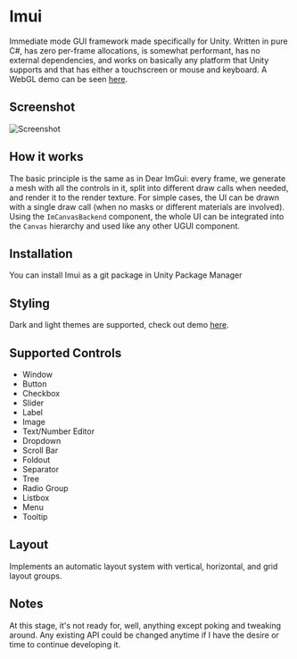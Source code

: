 # Imui

Immediate mode GUI framework made specifically for Unity. Written in pure C#, has zero per-frame allocations, is somewhat performant, has no external dependencies, and works on basically any platform that Unity supports and that has either a touchscreen or mouse and keyboard. A WebGL demo can be seen [here](https://vape.github.io/imui_demo/).

## Screenshot

![Screenshot](https://raw.githubusercontent.com/vape/Imui/screenshots/Screenshots/screenshot_2.png)

## How it works

The basic principle is the same as in Dear ImGui: every frame, we generate a mesh with all the controls in it, split into different draw calls when needed, and render it to the render texture. For simple cases, the UI can be drawn with a single draw call (when no masks or different materials are involved). Using the `ImCanvasBackend` component, the whole UI can be integrated into the `Canvas` hierarchy and used like any other UGUI component.

## Installation

You can install Imui as a git package in Unity Package Manager

## Styling

Dark and light themes are supported, check out demo [here](https://vape.github.io/imui_demo_040/).

## Supported Controls

* Window
* Button
* Checkbox
* Slider
* Label
* Image
* Text/Number Editor
* Dropdown
* Scroll Bar
* Foldout
* Separator
* Tree
* Radio Group
* Listbox
* Menu
* Tooltip

## Layout

Implements an automatic layout system with vertical, horizontal, and grid layout groups.

## Notes

At this stage, it's not ready for, well, anything except poking and tweaking around. Any existing API could be changed anytime if I have the desire or time to continue developing it.

